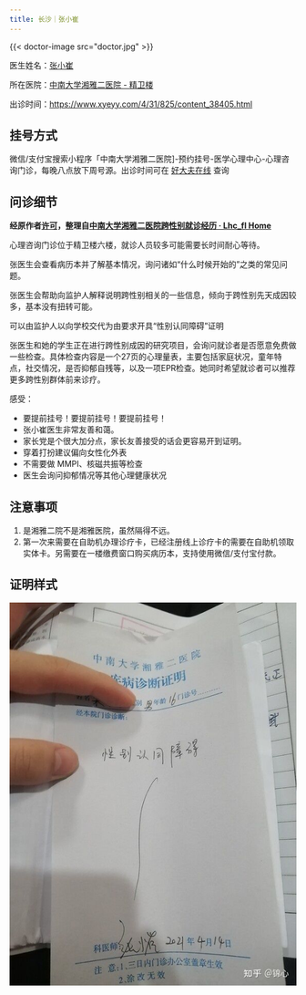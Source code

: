 ```yaml
---
title: 长沙｜张小崔
---
```


{{< doctor-image src="doctor.jpg" >}}

医生姓名：[张小崔](https://www.haodf.com/doctor/4995462606.html)

所在医院：[中南大学湘雅二医院 - 精卫楼](https://amap.com/place/B0FFGCX8WS)

出诊时间：<https://www.xyeyy.com/4/31/825/content_38405.html>

## 挂号方式

微信/支付宝搜索小程序「中南大学湘雅二医院]-预约挂号-医学心理中心-心理咨询门诊，每晚八点放下周号源。出诊时间可在 [好大夫在线](https://www.haodf.com/doctor/4995462606/xinxi-menzhen.html) 查询

## 问诊细节

**经原作者[许可](https://github.com/mtf-wiki/MtF-Wiki/issues/481#issuecomment-1146789611)，整理自[中南大学湘雅二医院跨性别就诊经历 · Lhc_fl Home](https://lhcfl.github.io/2021/04/16/%E4%B8%AD%E5%8D%97%E5%A4%A7%E5%AD%A6%E6%B9%98%E9%9B%85%E4%BA%8C%E5%8C%BB%E9%99%A2%E6%B8%B8%E8%AE%B0/)**

心理咨询门诊位于精卫楼六楼，就诊人员较多可能需要长时间耐心等待。

张医生会查看病历本并了解基本情况，询问诸如“什么时候开始的”之类的常见问题。

张医生会帮助向监护人解释说明跨性别相关的一些信息，倾向于跨性别先天成因较多，基本没有扭转可能。

可以由监护人以向学校交代为由要求开具“性别认同障碍”证明

张医生和她的学生正在进行跨性别成因的研究项目，会询问就诊者是否愿意免费做一些检查。具体检查内容是一个27页的心理量表，主要包括家庭状况，童年特点，社交情况，是否抑郁自残等，以及一项EPR检查。她同时希望就诊者可以推荐更多跨性别群体前来诊疗。

感受：

- 要提前挂号！要提前挂号！要提前挂号！
- 张小崔医生非常友善和蔼。
- 家长党是个很大加分点，家长友善接受的话会更容易开到证明。
- 穿着打扮建议偏向女性化外表
- 不需要做 MMPI、核磁共振等检查
- 医生会询问抑郁情况等其他心理健康状况

## 注意事项

1. 是湘雅二院不是湘雅医院，虽然隔得不远。
1. 第一次来需要在自助机办理诊疗卡，已经注册线上诊疗卡的需要在自助机领取实体卡。另需要在一楼缴费窗口购买病历本，支持使用微信/支付宝付款。

## 证明样式

![诊断证明](proof.jpg)
